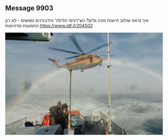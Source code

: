 ## Message 9903

איך נראה שילוב זרועות מכה גלים?
כש'דורסי הלילה' והדבורנים נפגשים - לא רק התמונות מדהימות
https://www.idf.il/204502

![Photo](9903/9903_photo.jpg)
